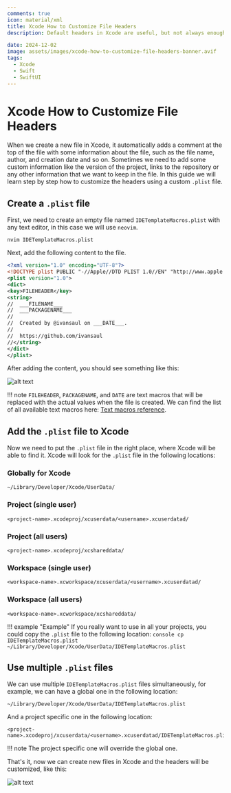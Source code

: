 ```yaml
---
comments: true
icon: material/xml
title: Xcode How to Customize File Headers
description: Default headers in Xcode are useful, but not always enough. Learn how to add personalized details like repository links, version numbers, or any other information you need.

date: 2024-12-02
image: assets/images/xcode-how-to-customize-file-headers-banner.avif
tags:
  - Xcode
  - Swift
  - SwiftUI
---
```


# Xcode How to Customize File Headers

When we create a new file in Xcode, it automatically adds a comment at the top of the file with some information about the file, such as the file name, author, and creation date and so on. Sometimes we need to add some custom information like the version of the project, links to the repository or any other information that we want to keep in the file. In this guide we will learn step by step how to customize the headers using a custom `.plist` file.

## Create a `.plist` file

First, we need to create an empty file named `IDETemplateMacros.plist` with any text editor, in this case we will use `neovim`.

```console
nvim IDETemplateMacros.plist
```

Next, add the following content to the file.

```xml title="IDETemplateMacros.plist"
<?xml version="1.0" encoding="UTF-8"?>
<!DOCTYPE plist PUBLIC "-//Apple//DTD PLIST 1.0//EN" "http://www.apple.com/DTDs/PropertyList-1.0.dtd">
<plist version="1.0">
<dict>
<key>FILEHEADER</key>
<string>
//  ___FILENAME___
//  ___PACKAGENAME___
//
//  Created by @ivansaul on ___DATE___.
//
//  https://github.com/ivansaul
//</string>
</dict>
</plist>
```

After adding the content, you should see something like this:

![alt text](../../assets/images/xcode-how-to-customize-file-headers-image.webp)

!!! note
    `FILEHEADER`, `PACKAGENAME`, and `DATE` are text macros that will be replaced with the actual values when the file is created. We can find the list of all available text macros here: [Text macros reference](https://help.apple.com/xcode/mac/current/#/dev7fe737ce0).

## Add the `.plist` file to Xcode

Now we need to put the `.plist` file in the right place, where Xcode will be able to find it. Xcode will look for the `.plist` file in the following locations:

### Globally for Xcode

```console
~/Library/Developer/Xcode/UserData/
```

### Project (single user)

```console
<project-name>.xcodeproj/xcuserdata/<username>.xcuserdatad/
```

### Project (all users)

```console
<project-name>.xcodeproj/xcshareddata/
```

### Workspace (single user)

```console
<workspace-name>.xcworkspace/xcuserdata/<username>.xcuserdatad/
```

### Workspace (all users)

```console
<workspace-name>.xcworkspace/xcshareddata/
```

!!! example "Example"
    If you really want to use in all your projects, you could copy the `.plist` file to the following location:
    ```console
    cp IDETemplateMacros.plist ~/Library/Developer/Xcode/UserData/IDETemplateMacros.plist
    ```

## Use multiple `.plist` files

We can use multiple `IDETemplateMacros.plist` files simultaneously, for example, we can have a global one in the following location:

```console
~/Library/Developer/Xcode/UserData/IDETemplateMacros.plist
```

And a project specific one in the following location:

```console
<project-name>.xcodeproj/xcuserdata/<username>.xcuserdatad/IDETemplateMacros.plist
```

!!! note
    The project specific one will override the global one.

That's it, now we can create new files in Xcode and the headers will be customized, like this:

![alt text](../../assets/images/xcode-how-to-customize-file-headers-image-1.webp)
